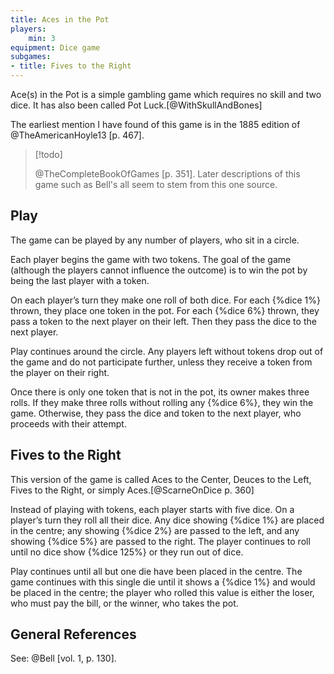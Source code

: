 ```yaml
---
title: Aces in the Pot
players:
    min: 3
equipment: Dice game
subgames:
- title: Fives to the Right
---
```


<span class="aka">Ace(s) in the Pot</span> is a simple gambling game which requires no skill and two dice. It has also been called <span class="aka">Pot Luck</span>.[@WithSkullAndBones]

The earliest mention I have found of this game is in the 1885 edition of
@TheAmericanHoyle13 [p. 467].

> [!todo]
>
> @TheCompleteBookOfGames [p. 351]. Later descriptions of this game such as Bell's all seem to stem from this one source.

## Play

The game can be played by any number of players, who sit in a circle.

Each player begins the game with two tokens. The goal of the game (although the players cannot influence the outcome) is to win the pot by being the last player with a token.

On each player’s turn they make one roll of both dice. For each {%dice 1%} thrown, they place one token in the pot. For each {%dice 6%} thrown, they pass a token to the next player on their left. Then they pass the dice to the next player.

Play continues around the circle. Any players left without tokens drop out of the game and do not participate further, unless they receive a token from the player on their right.

Once there is only one token that is not in the pot, its owner makes three rolls. If they make three rolls without rolling any {%dice 6%}, they win the game. Otherwise, they pass the dice and token to the next player, who proceeds with their attempt.

## Fives to the Right

This version of the game is called <span class="aka">Aces to the Center</span>, <span class="aka">Deuces to the Left</span>, <span class="aka">Fives to the Right</span>, or simply <span class="aka">Aces</span>.[@ScarneOnDice p. 360]

Instead of playing with tokens, each player starts with five dice. On a player’s turn they roll all their dice. Any dice showing {%dice 1%} are placed in the centre; any showing {%dice 2%} are passed to the left, and any showing {%dice 5%} are passed to the right. The player continues to roll until no dice show {%dice 125%} or they run out of dice.

Play continues until all but one die have been placed in the centre. The game continues with this single die until it shows a {%dice 1%} and would be placed in the centre; the player who rolled this value is either the loser, who must pay the bill, or the winner, who takes the pot.

## General References

See: @Bell [vol. 1, p. 130].
